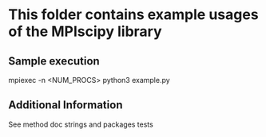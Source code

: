 # This folder contains example usages of the MPIscipy library

## Sample execution
mpiexec -n <NUM_PROCS> python3 example.py


## Additional Information
See method doc strings and packages tests
